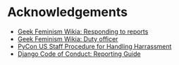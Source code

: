 # Acknowledgements

- [Geek Feminism Wikia: Responding to reports](http://geekfeminism.wikia.com/wiki/Conference_anti-harassment/Responding_to_reports)
- [Geek Feminism Wikia: Duty officer](http://geekfeminism.wikia.com/wiki/Conference_anti-harassment/Duty_officer)
- [PyCon US Staff Procedure for Handling Harrassment](https://us.pycon.org/2013/about/code-of-conduct/harassment-incidents-staff/)
- [Django Code of Conduct:  Reporting Guide](https://www.djangoproject.com/conduct/reporting/)

